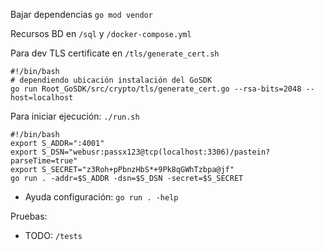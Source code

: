 
Bajar dependencias `go mod vendor`

Recursos BD en `/sql` y `/docker-compose.yml`

Para dev TLS certificate en `/tls/generate_cert.sh`

```shell
#!/bin/bash
# dependiendo ubicación instalación del GoSDK
go run Root_GoSDK/src/crypto/tls/generate_cert.go --rsa-bits=2048 --host=localhost
```

Para iniciar ejecución: `./run.sh`

```shell
#!/bin/bash
export S_ADDR=":4001"
export S_DSN="webusr:passx123@tcp(localhost:3306)/pastein?parseTime=true"
export S_SECRET="z3Roh+pPbnzHbS*+9Pk8qGWhTzbpa@jf"
go run . -addr=$S_ADDR -dsn=$S_DSN -secret=$S_SECRET
```

- Ayuda configuración: `go run . -help`

Pruebas:

- TODO: `/tests`